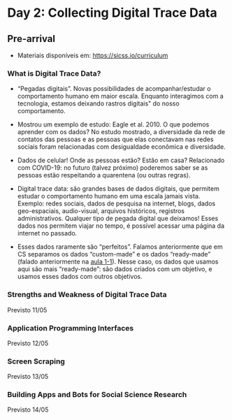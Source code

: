 
<!-- README.md is generated from README.Rmd. Please edit that file -->

# Day 2: Collecting Digital Trace Data

## Pre-arrival

-   Materiais disponíveis em: <https://sicss.io/curriculum>

### What is Digital Trace Data?

-   “Pegadas digitais”. Novas possibilidades de acompanhar/estudar o
    comportamento humano em maior escala. Enquanto interagimos com a
    tecnologia, estamos deixando rastros digitais" do nosso
    comportamento.

-   Mostrou um exemplo de estudo: Eagle et al. 2010. O que podemos
    aprender com os dados? No estudo mostrado, a diversidade da rede de
    contatos das pessoas e as pessoas que elas conectavam nas redes
    sociais foram relacionadas com desigualdade econômica e diversidade.

-   Dados de celular! Onde as pessoas estão? Estão em casa? Relacionado
    com COVID-19: no futuro (talvez próximo) poderemos saber se as
    pessoas estão respeitando a quarentena (ou outras regras).

-   Digital trace data: são grandes bases de dados digitais, que
    permitem estudar o comportamento humano em uma escala jamais vista.
    Exemplo: redes sociais, dados de pesquisa na internet, blogs, dados
    geo-espaciais, audio-visual, arquivos históricos, registros
    administrativos. Qualquer tipo de pegada digital que deixamos! Esses
    dados nos permitem viajar no tempo, é possível acessar uma página da
    internet no passado.

-   Esses dados raramente são “perfeitos”. Falamos anteriormente que em
    CS separamos os dados “custom-made” e os dados “ready-made” (falado
    anteriormente na [aula
    1-1](https://github.com/beatrizmilz/2021-SICSS/blob/master/notes/Day_1-Introduction_and_Ethics/README.md#introduction-to-computational-social-science)).
    Nesse caso, os dados que usamos aqui são mais “ready-made”: são
    dados criados com um objetivo, e usamos esses dados com outros
    objetivos.

### Strengths and Weakness of Digital Trace Data

Previsto 11/05

### Application Programming Interfaces

Previsto 12/05

### Screen Scraping

Previsto 13/05

### Building Apps and Bots for Social Science Research

Previsto 14/05
